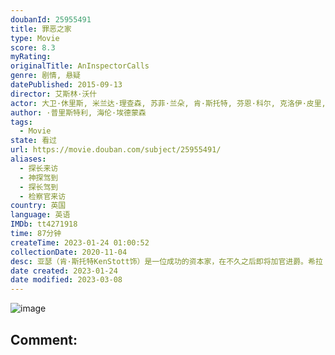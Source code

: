 ```yaml
---
doubanId: 25955491
title: 罪恶之家
type: Movie
score: 8.3
myRating: 
originalTitle: AnInspectorCalls
genre: 剧情, 悬疑
datePublished: 2015-09-13
director: 艾斯林·沃什
actor: 大卫·休里斯, 米兰达·理查森, 苏菲·兰朵, 肯·斯托特, 芬恩·科尔, 克洛伊·皮里, 凯尔·索列尔, 弗洛拉·尼科尔森, 加里·戴维斯, 旺达·奥普琳斯卡
author: ·普里斯特利, 海伦·埃德蒙森
tags:
  - Movie
state: 看过
url: https://movie.douban.com/subject/25955491/
aliases:
  - 探长来访
  - 神探驾到
  - 探长驾到
  - 检察官来访
country: 英国
language: 英语
IMDb: tt4271918
time: 87分钟
createTime: 2023-01-24 01:00:52
collectionDate: 2020-11-04
desc: 亚瑟（肯·斯托特KenStott饰）是一位成功的资本家，在不久之后即将加官进爵。希拉（克洛伊·皮里ChloePirrie饰）是亚瑟的女儿，这位单纯善良的千金小姐在家宴中接受了男友杰拉德（凯...
date created: 2023-01-24
date modified: 2023-03-08
---
```


![image](p2266257360.jpg)

Comment:
---
